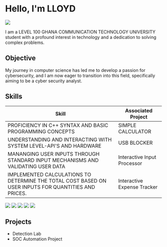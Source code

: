 # Hello, I'm LLOYD
<a href="https://linkedin.com"><img src="https://img.shields.io/badge/-LinkedIn-0072b1?&style=for-the-badge&logo=linkedin&logoColor=white" /></a>



I am a LEVEL 100 GHANA COMMUNICATION TECHNOLOGY UNIVERSITY student with a profound interest in technology and a dedication to solving complex problems.

## Objective


My journey in computer science has led me to develop a passion for cybersecurity, and I am now eager to transition into this field, specifically aiming to be a cyber security analyst.

## Skills


| Skill                                         | Associated Project         |
|-----------------------------------------------|----------------------------|
| PROFICIENCY IN C++ SYNTAX AND BASIC PROGRAMMING CONCEPTS| SIMPLE CALCULATOR|
| UNDERSTANDING AND INTERACTING WITH SYSTEM LEVEL-API'S AND HARDWARE| USB BLOCKER|
| MANANGING USER INPUTS THROUGH STANDARD INPUT MECHANISMS AND VALIDATING USER DATA      |  Interactive Input Processor|
|  IMPLEMENTED CALCULATIONS TO DETERMINE THE TOTAL COST BASED ON USER INPUTS FOR QUANTITIES AND PRICES. | Interactive Expense Tracker|
<img src="https://img.shields.io/badge/-Security%2B-FF0000?&style=for-the-badge&logo=CompTIA&logoColor=white" />
<img src="https://img.shields.io/badge/-Network%2B-007ACC?&style=for-the-badge&logo=CompTIA&logoColor=white" />
<img src="https://img.shields.io/badge/-A%2B-4D4D4D?&style=for-the-badge&logo=CompTIA&logoColor=white" />
<img src="https://img.shields.io/badge/-CDSA-006400?&style=for-the-badge&logoColor=white" />
<img src="https://img.shields.io/badge/-CCD-000080?&style=for-the-badge&logoColor=white" />
</div>

## Projects
- Detection Lab
- SOC Automation Project
